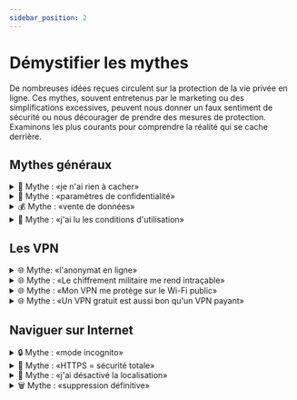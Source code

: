```yaml
---
sidebar_position: 2
---
```


# Démystifier les mythes

De nombreuses idées reçues circulent sur la protection de la vie privée en ligne. Ces mythes, souvent entretenus par le marketing ou des simplifications excessives, peuvent nous donner un faux sentiment de sécurité ou nous décourager de prendre des mesures de protection. Examinons les plus courants pour comprendre la réalité qui se cache derrière.

## Mythes généraux

<details>
<summary>🤔 Mythe : «je n'ai rien à cacher»</summary>

La protection de la vie privée n'est pas une question de dissimulation d'activités illégales. C'est une question de contrôle sur vos informations personnelles et de liberté de choix. Accepteriez-vous de laisser faire installer des caméras dans votre maison sous prétexte que vous ne faites rien d'illégal ? La vie privée protège votre autonomie, votre dignité et votre liberté d'être vous-même sans surveillance constante.

[Source](https://medium.com/@1kg/ive-got-nothing-to-hide-and-other-misunderstandings-of-privacy-b7ae8bf26603)

</details>

<details>
<summary>🤖 Mythe : «paramètres de confidentialité»</summary>

Les paramètres de confidentialité des réseaux sociaux ne protègent pas vos données de la plateforme elle-même. Ils contrôlent uniquement ce que les autres utilisateurs peuvent voir. La plateforme continue de collecter et d'analyser toutes vos interactions pour son propre usage.

</details>

<details>
<summary>💰 Mythe : «vente de données»</summary>

On entend souvent que "les entreprises vendent nos données personnelles", mais la réalité est plus complexe et insidieuse. La plupart des grandes entreprises technologiques ne vendent pas directement vos données - elles les gardent précieusement pour elles-mêmes. Ce qu'elles vendent, c'est la possibilité de cibler des audiences très précises basées sur vos comportements, préférences et caractéristiques. C'est comme si elles créaient un portrait détaillé de chaque personne, non pas pour le vendre, mais pour louer l'accès à des groupes de personnes partageant certains traits. Les annonceurs ne voient jamais vos données directement, mais peuvent dire "je veux toucher les personnes qui correspondent à ce profil spécifique". C'est un modèle d'affaires encore plus rentable que la vente pure et simple de données.

</details>

<details>
<summary>📄 Mythe : «j'ai lu les conditions d'utilisation»</summary>

Même si vous lisez attentivement les conditions d'utilisation (ce que presque personne ne fait), elles peuvent changer à tout moment. De plus, elles ne couvrent souvent pas toutes les manières dont vos données peuvent être utilisées, partagées ou analysées. Le consentement donné aujourd'hui peut avoir des implications imprévues demain.

[Source](https://tosdr.org/en)

</details>

## Les VPN

<details>
<summary>🌐 Mythe: «l'anonymat en ligne»</summary>

L'anonymat total en ligne est un mythe. Votre façon de taper, les sites que vous visitez, votre appareil, votre navigateur : tout cela crée une empreinte numérique unique. Même sans vous connecter, les sites peuvent souvent vous reconnaître grâce à ces «empreintes digitales» techniques.

[Source](https://support.torproject.org/faq/staying-anonymous/)

</details>

<details>
<summary>🌐 Mythe : «Le chiffrement militaire me rend intraçable»</summary>

- Le terme «chiffrement militaire» est du marketing : tous les VPNs utilisent les mêmes standards de chiffrement que votre navigation HTTPS habituelle
- Le chiffrement protège vos données en transit, mais n'empêche pas le traçage par d'autres moyens
- Les sites web peuvent toujours vous identifier par de nombreuses autres méthodes
</details>

<details>
<summary>🌐 Mythe : «Mon VPN me protège sur le Wi-Fi public»</summary>

- La plupart des sites sensibles (banques, email) utilisent déjà HTTPS
- Un VPN n'ajoute qu'une protection limitée sur un réseau non sécurisé
- Les attaques modernes ciblent plutôt le phishing que l'interception de trafic
</details>

<details>
<summary>🌐 Mythe : «Un VPN gratuit est aussi bon qu'un VPN payant»</summary>

- Les VPNs gratuits doivent financer leur infrastructure d'une manière ou d'une autre
- Beaucoup revendent vos données de navigation ou injectent leurs propres publicités
- Certains VPNs gratuits ont été pris en train d'installer des logiciels malveillants
</details>

## Naviguer sur Internet

<details>
<summary>🔒 Mythe : «mode incognito»</summary>

Le mode incognito de votre navigateur n'est pas un bouclier d'invisibilité. Il empêche simplement votre navigateur de sauvegarder localement votre historique et vos cookies. Votre fournisseur d'accès internet, votre employeur, et les sites web que vous visitez peuvent toujours voir votre activité.

</details>

<details>
<summary>🔐 Mythe : «HTTPS = sécurité totale»</summary>

Le cadenas HTTPS dans votre navigateur signifie que la connexion est chiffrée, mais pas que le site est légitime ou sûr. Un site malveillant peut parfaitement utiliser HTTPS. C'est comme avoir une conversation privée avec quelqu'un : le fait que personne ne puisse écouter ne garantit pas que votre interlocuteur est digne de confiance.

</details>

<details>
<summary>📱 Mythe : «j'ai désactivé la localisation»</summary>

Désactiver le GPS ne suffit pas à masquer votre position. Les réseaux Wi-Fi environnants, les antennes cellulaires, votre adresse IP, et même la pression atmosphérique mesurée par votre téléphone peuvent révéler votre localisation. Les applications peuvent aussi accéder aux métadonnées de vos photos pour savoir où vous étiez.

</details>

<details>
<summary>🗑️ Mythe : «suppression définitive»</summary>

Supprimer un fichier ou un post sur les réseaux sociaux ne garantit pas sa disparition. Les données peuvent être sauvegardées, archivées, ou déjà partagées ailleurs. C'est comme essayer de reprendre une histoire que vous avez racontée : une fois partagée, elle échappe à votre contrôle.

</details>
